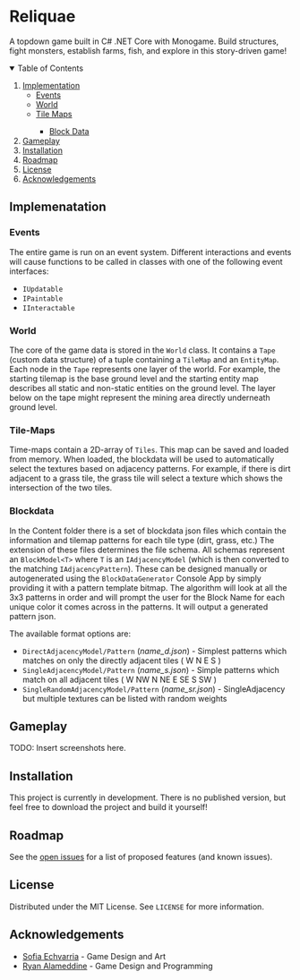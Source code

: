 <!--
[![Contributors][contributors-shield]][contributors-url]
[![Forks][forks-shield]][forks-url]
[![Stargazers][stars-shield]][stars-url]
[![Issues][issues-shield]][issues-url]
[![MIT License][license-shield]][license-url]
[![LinkedIn][linkedin-shield]][linkedin-url]
-->


# Reliquae

A topdown game built in C# .NET Core with Monogame. Build structures, fight monsters, establish farms, fish, and explore in this story-driven game!

<!-- TABLE OF CONTENTS -->
<details open="open">
  <summary>Table of Contents</summary>
  <ol>
    <li><a href="#implementation">Implementation</a>
      <ul>
        <li><a href="#events">Events</a></li>
        <li><a href="#world">World</a></li>
        <li><a href="#tilemap">Tile Maps</a></li>
        <ul>
          <li><a href="#blockdata">Block Data</a></li>
        </ul>
      </ul>
    </li>
    <li><a href="#gameplay">Gameplay</a></li>
    <li><a href="#installation">Installation</a></li>
    <li><a href="#roadmap">Roadmap</a></li>
    <li><a href="#license">License</a></li>
    <li><a href="#acknowledgements">Acknowledgements</a></li>
  </ol>
</details>


## Implemenatation

### Events

The entire game is run on an event system. Different interactions and events will cause functions to be called in classes with one of the following event interfaces:
 - `IUpdatable`
 - `IPaintable`
 - `IInteractable`

### World

The core of the game data is stored in the `World` class. It contains a `Tape` (custom data structure) of a tuple containing a `TileMap` and an `EntityMap`.
Each node in the `Tape` represents one layer of the world. For example, the starting tilemap is the base ground level and the starting entity map describes all 
static and non-static entities on the ground level. The layer below on the tape might represent the mining area directly underneath ground level.

### Tile-Maps

Time-maps contain a 2D-array of `Tiles`. This map can be saved and loaded from memory. 
When loaded, the blockdata will be used to automatically select the textures based on adjacency patterns.
For example, if there is dirt adjacent to a grass tile, the grass tile will select a texture which shows the intersection of the two tiles.

### Blockdata

In the Content folder there is a set of blockdata json files which contain the information and tilemap patterns for each tile type (dirt, grass, etc.)
The extension of these files determines the file schema. All schemas represent an `BlockModel<T>` where `T` is an `IAdjacencyModel` (which is then converted to the matching `IAdjacencyPattern`). These can be designed manually or autogenerated using the `BlockDataGenerator` Console App by simply providing it with a pattern template bitmap. The algorithm will look at all the 3x3 patterns in order and will prompt the user for the Block Name for
each unique color it comes across in the patterns. It will output a generated pattern json.

The available format options are:

 - `DirectAdjacencyModel/Pattern` (*name_d.json*) - Simplest patterns which matches on only the directly adjacent tiles ( W N E S )
 - `SingleAdjacencyModel/Pattern` (*name_s.json*) - Simple patterns which match on all adjacent tiles ( W NW N NE E SE S SW )
 - `SingleRandomAdjacencyModel/Pattern` (*name_sr.json*) - SingleAdjacency but multiple textures can be listed with random weights

## Gameplay

TODO: Insert screenshots here.

## Installation

This project is currently in development. There is no published version, but feel free to download the project and build it yourself!

## Roadmap

See the [open issues](https://github.com/RyanAlameddine/Reliquae/issues) for a list of proposed features (and known issues).

## License

Distributed under the MIT License. See `LICENSE` for more information.

## Acknowledgements
* [Sofia Echvarria](https://github.com/21EchavarriaS) - Game Design and Art
* [Ryan Alameddine](https://github.com/RyanAlameddine) - Game Design and Programming

